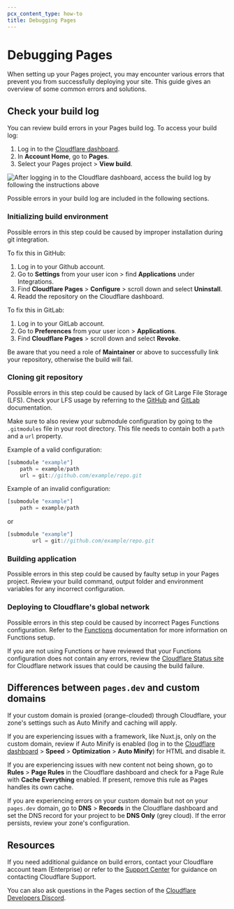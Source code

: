 ```yaml
---
pcx_content_type: how-to
title: Debugging Pages
---
```


# Debugging Pages

When setting up your Pages project, you may encounter various errors that prevent you from successfully deploying your site. This guide gives an overview of some common errors and solutions.

## Check your build log

You can review build errors in your Pages build log. To access your build log:

1. Log in to the [Cloudflare dashboard](https://dash.cloudflare.com).
2. In **Account Home**, go to **Pages**.
3. Select your Pages project > **View build**.

![After logging in to the Cloudflare dashboard, access the build log by following the instructions above](../media/pages-build-log.png)

Possible errors in your build log are included in the following sections.

### Initializing build environment

Possible errors in this step could be caused by improper installation during git integration. 

To fix this in GitHub:
1. Log in to your Github account.
2. Go to **Settings**  from your user icon > find **Applications** under Integrations.
3. Find **Cloudflare Pages** > **Configure** > scroll down and select **Uninstall**.
4. Readd the repository on the Cloudflare dashboard. 

To fix this in GitLab:
1. Log in to your GitLab account.
2. Go to **Preferences** from your user icon > **Applications**.
3. Find **Cloudflare Pages** > scroll down and select **Revoke**.

Be aware that you need a role of **Maintainer** or above to successfully link your repository, otherwise the build will fail.

### Cloning git repository

Possible errors in this step could be caused by lack of Git Large File Storage (LFS). Check your LFS usage by referring to the [GitHub](https://docs.github.com/en/billing/managing-billing-for-git-large-file-storage/viewing-your-git-large-file-storage-usage) and [GitLab](https://docs.gitlab.com/ee/topics/git/lfs/) documentation.

Make sure to also review your submodule configuration by going to the `.gitmodules` file in your root directory. This file needs to contain both a `path` and a `url` property.

Example of a valid configuration:

```js
[submodule "example"]
	path = example/path
	url = git://github.com/example/repo.git
```

Example of an invalid configuration:

```js
[submodule "example"]
	path = example/path
```
or
```js
[submodule "example"]
        url = git://github.com/example/repo.git
```

### Building application

Possible errors in this step could be caused by faulty setup in your Pages project. Review your build command, output folder and environment variables for any incorrect configuration.

### Deploying to Cloudflare's global network

Possible errors in this step could be caused by incorrect Pages Functions configuration. Refer to the [Functions](/pages/platform/functions/) documentation for more information on Functions setup. 

If you are not using Functions or have reviewed that your Functions configuration does not contain any errors, review the [Cloudflare Status site](https://www.cloudflarestatus.com/) for Cloudflare network issues that could be causing the build failure. 

## Differences between `pages.dev` and custom domains

If your custom domain is proxied (orange-clouded) through Cloudflare, your zone's settings such as Auto Minify and caching will apply.

If you are experiencing issues with a framework, like Nuxt.js, only on the custom domain, review if Auto Minify is enabled (log in to the [Cloudflare dashboard](https://dash.cloudflare.com/login) > **Speed** > **Optimization** > **Auto Minify**) for HTML and disable it.

If you are experiencing issues with new content not being shown, go to **Rules** > **Page Rules** in the Cloudflare dashboard and check for a Page Rule with **Cache Everything** enabled. If present, remove this rule as Pages handles its own cache.

If you are experiencing errors on your custom domain but not on your `pages.dev` domain, go to **DNS** > **Records** in the Cloudflare dashboard and set the DNS record for your project to be **DNS Only** (grey cloud). If the error persists, review your zone's configuration.

## Resources

If you need additional guidance on build errors, contact your Cloudflare account team (Enterprise) or refer to the [Support Center](https://support.cloudflare.com/hc/en-us/articles/200172476-Contacting-Cloudflare-Support) for guidance on contacting Cloudflare Support.

You can also ask questions in the Pages section of the [Cloudflare Developers Discord](https://discord.com/invite/cloudflaredev).

